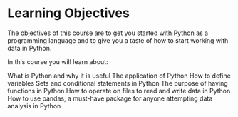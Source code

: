 # Learning Objectives

The objectives of this course are to get you started with Python as a programming language and to give you a taste of how to start working with data in Python.

In this course you will learn about:

What is Python and why it is useful
The application of Python
How to define variables
Sets and conditional statements in Python
The purpose of having functions in Python
How to operate on files to read and write data in Python
How to use pandas, a must-have package for anyone attempting data analysis in Python
